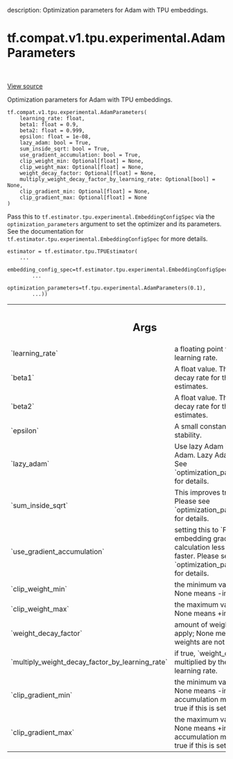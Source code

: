 description: Optimization parameters for Adam with TPU embeddings.

<div itemscope itemtype="http://developers.google.com/ReferenceObject">
<meta itemprop="name" content="tf.compat.v1.tpu.experimental.AdamParameters" />
<meta itemprop="path" content="Stable" />
<meta itemprop="property" content="__init__"/>
</div>

# tf.compat.v1.tpu.experimental.AdamParameters

<!-- Insert buttons and diff -->

<table class="tfo-notebook-buttons tfo-api nocontent" align="left">

</table>

<a target="_blank" class="external" href="/code/stable/tensorflow/python/tpu/tpu_embedding.py">View source</a>



Optimization parameters for Adam with TPU embeddings.

<pre class="devsite-click-to-copy prettyprint lang-py tfo-signature-link">
<code>tf.compat.v1.tpu.experimental.AdamParameters(
    learning_rate: float,
    beta1: float = 0.9,
    beta2: float = 0.999,
    epsilon: float = 1e-08,
    lazy_adam: bool = True,
    sum_inside_sqrt: bool = True,
    use_gradient_accumulation: bool = True,
    clip_weight_min: Optional[float] = None,
    clip_weight_max: Optional[float] = None,
    weight_decay_factor: Optional[float] = None,
    multiply_weight_decay_factor_by_learning_rate: Optional[bool] = None,
    clip_gradient_min: Optional[float] = None,
    clip_gradient_max: Optional[float] = None
)
</code></pre>



<!-- Placeholder for "Used in" -->

Pass this to `tf.estimator.tpu.experimental.EmbeddingConfigSpec` via the
`optimization_parameters` argument to set the optimizer and its parameters.
See the documentation for `tf.estimator.tpu.experimental.EmbeddingConfigSpec`
for more details.

```
estimator = tf.estimator.tpu.TPUEstimator(
    ...
    embedding_config_spec=tf.estimator.tpu.experimental.EmbeddingConfigSpec(
        ...
        optimization_parameters=tf.tpu.experimental.AdamParameters(0.1),
        ...))
```

<!-- Tabular view -->
 <table class="responsive fixed orange">
<colgroup><col width="214px"><col></colgroup>
<tr><th colspan="2"><h2 class="add-link">Args</h2></th></tr>

<tr>
<td>
`learning_rate`<a id="learning_rate"></a>
</td>
<td>
a floating point value. The learning rate.
</td>
</tr><tr>
<td>
`beta1`<a id="beta1"></a>
</td>
<td>
A float value. The exponential decay rate for the 1st moment
estimates.
</td>
</tr><tr>
<td>
`beta2`<a id="beta2"></a>
</td>
<td>
A float value. The exponential decay rate for the 2nd moment
estimates.
</td>
</tr><tr>
<td>
`epsilon`<a id="epsilon"></a>
</td>
<td>
A small constant for numerical stability.
</td>
</tr><tr>
<td>
`lazy_adam`<a id="lazy_adam"></a>
</td>
<td>
Use lazy Adam instead of Adam. Lazy Adam trains faster. See
`optimization_parameters.proto` for details.
</td>
</tr><tr>
<td>
`sum_inside_sqrt`<a id="sum_inside_sqrt"></a>
</td>
<td>
This improves training speed. Please see
`optimization_parameters.proto` for details.
</td>
</tr><tr>
<td>
`use_gradient_accumulation`<a id="use_gradient_accumulation"></a>
</td>
<td>
setting this to `False` makes embedding
gradients calculation less accurate but faster. Please see
`optimization_parameters.proto` for details.
</td>
</tr><tr>
<td>
`clip_weight_min`<a id="clip_weight_min"></a>
</td>
<td>
the minimum value to clip by; None means -infinity.
</td>
</tr><tr>
<td>
`clip_weight_max`<a id="clip_weight_max"></a>
</td>
<td>
the maximum value to clip by; None means +infinity.
</td>
</tr><tr>
<td>
`weight_decay_factor`<a id="weight_decay_factor"></a>
</td>
<td>
amount of weight decay to apply; None means that the
weights are not decayed.
</td>
</tr><tr>
<td>
`multiply_weight_decay_factor_by_learning_rate`<a id="multiply_weight_decay_factor_by_learning_rate"></a>
</td>
<td>
if true,
`weight_decay_factor` is multiplied by the current learning rate.
</td>
</tr><tr>
<td>
`clip_gradient_min`<a id="clip_gradient_min"></a>
</td>
<td>
the minimum value to clip by; None means -infinity.
Gradient accumulation must be set to true if this is set.
</td>
</tr><tr>
<td>
`clip_gradient_max`<a id="clip_gradient_max"></a>
</td>
<td>
the maximum value to clip by; None means +infinity.
Gradient accumulation must be set to true if this is set.
</td>
</tr>
</table>



